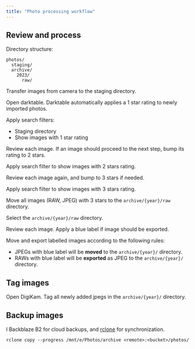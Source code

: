 ```yaml
---
title: "Photo processing workflow"
---
```


## Review and process

Directory structure:

```
photos/
  staging/
  archive/
    2023/
      raw/
```

Transfer images from camera to the staging directory.

Open darktable. Darktable automatically applies a 1 star rating to newly imported photos.

Apply search filters:

- Staging directory
- Show images with 1 star rating

Review each image. If an image should proceed to the next step, bump its rating to 2 stars.

Apply search filter to show images with 2 stars rating.

Review each image again, and bump to 3 stars if needed.

Apply search filter to show images with 3 stars rating.

Move all images (RAW, JPEG) with 3 stars to the `archive/{year}/raw` directory.

Select the `archive/{year}/raw` directory.

Review each image. Apply a blue label if image should be exported.

Move and export labelled images according to the following rules:

- JPEGs with blue label will be **moved** to the `archive/{year}/` directory.
- RAWs with blue label will be **exported** as JPEG to the `archive/{year}/` directory.

## Tag images

Open DigiKam. Tag all newly added jpegs in the `archive/{year}/` directory.

## Backup images

I Backblaze B2 for cloud backups, and [rclone](https://rclone.org/) for synchronization.

```
rclone copy --progress /mnt/e/Photos/archive <remote>:<bucket>/photos/
```
